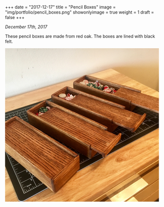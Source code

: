 +++
date = "2017-12-17"
title = "Pencil Boxes"
image = "img/portfolio/pencil_boxes.png"
showonlyimage = true
weight = 1
draft = false
+++

*December 17th, 2017*

These pencil boxes are made from red oak. The boxes are lined with black felt.

![Pencil Boxes][1]

[1]: /img/portfolio/pencil_boxes.png
